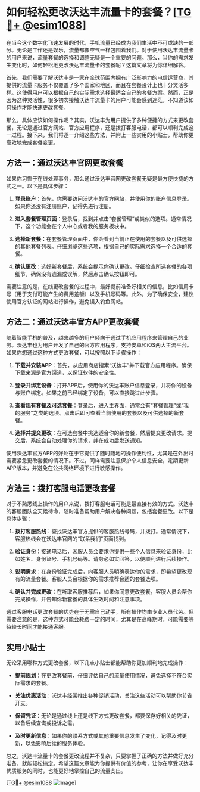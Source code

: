 # 如何轻松更改沃达丰流量卡的套餐？[[TG💪+ @esim1088](https://t.me/s/esim1088)]

在当今这个数字化飞速发展的时代，手机流量已经成为我们生活中不可或缺的一部分。无论是工作还是娱乐，流量都像空气一样包围着我们。对于使用沃达丰流量卡的用户来说，流量套餐的选择和调整无疑是一个重要的问题。那么，当你的需求发生变化时，如何轻松地更改沃达丰流量卡的套餐呢？这篇文章将为你详细解答。

首先，我们需要了解沃达丰是一家在全球范围内拥有广泛影响力的电信运营商，其提供的流量卡服务不仅覆盖了多个国家和地区，而且在套餐设计上也十分灵活多样。这使得用户可以根据自己的实际需求选择最适合自己的套餐方案。然而，正是因为这种灵活性，很多初次接触沃达丰流量卡的用户可能会感到迷茫，不知道该如何操作才能快速更改套餐。

那么，具体应该如何操作呢？其实，沃达丰为用户提供了多种便捷的方式来更改套餐，无论是通过官方网站、官方应用程序，还是拨打客服电话，都可以顺利完成这一过程。接下来，我们将逐一介绍这些方法，并附上一些实用的小贴士，帮助你更高效地完成套餐变更。

## 方法一：通过沃达丰官网更改套餐

如果你习惯于在线处理事务，那么通过沃达丰官网更改套餐无疑是最方便快捷的方式之一。以下是具体步骤：

1. **登录账户**：首先，你需要访问沃达丰的官方网站，并使用你的账户信息登录。如果你还没有注册账户，记得先进行注册。
   
2. **进入套餐管理页面**：登录后，找到并点击“套餐管理”或类似的选项。通常情况下，这个功能会在个人中心或者我的服务板块中。

3. **选择新套餐**：在套餐管理页面中，你会看到当前正在使用的套餐以及可供选择的其他套餐列表。仔细浏览这些选项，根据自己的实际需求选择一个合适的套餐。

4. **确认更改**：选好新套餐后，系统会提示你确认更改。仔细检查所选套餐的各项细节，确保没有遗漏或误解，然后点击确认按钮即可。

需要注意的是，在线更改套餐的过程中，最好提前准备好相关的信息，比如信用卡号（用于支付可能产生的费用差额）以及手机号码等。此外，为了确保安全，建议使用官方认证的网站进行操作，避免误入钓鱼网站。

## 方法二：通过沃达丰官方APP更改套餐

随着智能手机的普及，越来越多的用户倾向于通过手机应用程序来管理自己的业务。沃达丰也为用户开发了自己的官方应用程序，支持安卓和iOS两大主流平台。如果你想通过这种方式更改套餐，可以按照以下步骤操作：

1. **下载并安装APP**：首先，从应用商店搜索“沃达丰”并下载官方应用程序。确保下载来源是官方渠道，以保证软件的安全性。

2. **登录并绑定设备**：打开APP后，使用你的沃达丰账户信息登录，并将你的设备与账户绑定。如果之前已经绑定了设备，可以直接跳过此步骤。

3. **查看现有套餐及可选套餐**：登录后，进入主界面，通常会有“套餐管理”或“我的服务”之类的选项。点击后即可查看当前使用的套餐以及可供选择的新套餐。

4. **选择并提交更改**：在可选套餐中挑选适合你的新套餐，然后提交更改请求。提交后，系统会自动处理你的请求，并在成功后发送通知。

使用沃达丰官方APP的好处在于它提供了随时随地的操作便利性，尤其是在外出时需要紧急更改套餐的情况下。不过，同样需要注意保护个人信息安全，定期更新APP版本，并避免在公共网络环境下进行敏感操作。

## 方法三：拨打客服电话更改套餐

对于不熟悉线上操作的用户来说，拨打客服电话可能是最直接有效的方式。沃达丰的客服团队全天候待命，随时准备帮助用户解决各种问题，包括套餐更改。以下是具体步骤：

1. **拨打客服热线**：查找沃达丰官方提供的客服热线号码，并拨打。通常情况下，客服热线会在沃达丰官网的“联系我们”页面找到。

2. **验证身份**：接通电话后，客服人员会要求你提供一些个人信息来验证身份，比如姓名、身份证号、手机号码等。请务必如实回答，以便顺利进行后续操作。

3. **说明需求**：在身份验证完成后，向客服人员明确表达你的需求，即希望更改现有的流量套餐。客服人员会根据你的需求推荐合适的套餐选项。

4. **确认并完成更改**：在听取客服推荐后，如果你同意更改套餐，客服人员会帮你完成操作，并告知你新套餐的具体生效时间和注意事项。

通过客服电话更改套餐的优势在于无需自己动手，所有操作均由专业人员代劳。但需要注意的是，这种方式可能会耗费一定的时间，尤其是在高峰期时，可能需要等待较长时间才能接通客服。

## 实用小贴士

无论采用哪种方式更改套餐，以下几点小贴士都能帮助你更加顺利地完成操作：

- **提前规划**：在更改套餐前，仔细评估自己的流量使用情况，避免选择不符合实际需求的套餐。
  
- **关注优惠活动**：沃达丰经常推出各种促销活动，关注这些活动可以帮助你节省开支。

- **保留凭证**：无论是通过线上还是线下方式更改套餐，都要保存好相关的凭证，以备后续查询或投诉之需。

- **及时更新信息**：如果你的联系方式或其他重要信息发生了变化，记得及时更新，以免影响后续的服务体验。

总之，沃达丰流量卡的套餐更改流程并不复杂，只要掌握了正确的方法并做好充分准备，就能轻松搞定。希望这篇文章能为你提供有价值的参考，让你在享受沃达丰优质服务的同时，也能更好地掌控自己的流量支出。

[[TG💪+ @esim1088](https://t.me/s/esim1088) ![Image](https://i.postimg.cc/4NQfJmqS/Snipaste-2025-05-13-00-14-12.png)]
